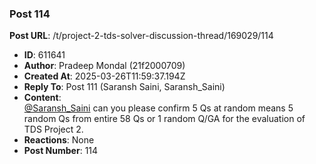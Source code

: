 ### Post 114
**Post URL**: /t/project-2-tds-solver-discussion-thread/169029/114
- **ID**: 611641
- **Author**: Pradeep Mondal (21f2000709)
- **Created At**: 2025-03-26T11:59:37.194Z
- **Reply To**: Post 111 (Saransh Saini, Saransh_Saini)
- **Content**:  
  <a class="mention" href="/u/saransh_saini">@Saransh_Saini</a> can you please confirm 5 Qs at random means 5 random Qs from entire 58 Qs or 1 random Q/GA for the evaluation of TDS Project 2.
- **Reactions**: None
- **Post Number**: 114

